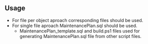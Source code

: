 ## Usage

* For file per object aproach corresponding files should be used. 
* For single file aproach MaintenancePlan.sql should be used. 
  - MaintenancePlan_template.sql and build.ps1 files used for generating MaintenancePlan.sql file from other script files. 
